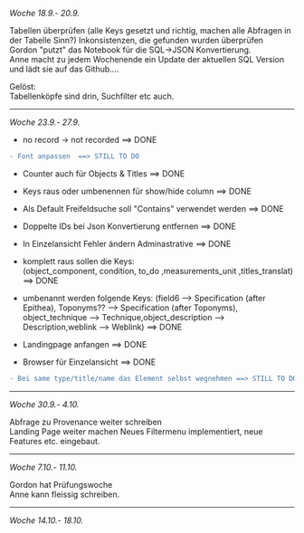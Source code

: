 *Woche 18.9.- 20.9.*

Tabellen überprüfen (alle Keys gesetzt und richtig, machen alle Abfragen in der Tabelle Sinn?)
Inkonsistenzen, die gefunden wurden überprüfen  
Gordon "putzt" das Notebook für die SQL->JSON Konvertierung.   
Anne macht zu jedem Wochenende ein Update der aktuellen SQL Version und lädt sie auf das Github....

Gelöst:  
Tabellenköpfe sind drin, Suchfilter etc auch. 

------------------------------------------------------------------------------------------------
*Woche 23.9.- 27.9.*
- no record -> not recorded  ==> DONE
```diff
- Font anpassen  ==> STILL TO DO
```
- Counter auch für Objects & Titles ==> DONE
- Keys raus oder umbenennen für show/hide column  ==> DONE  
- Als Default Freifeldsuche soll "Contains" verwendet werden  ==> DONE
- Doppelte IDs bei Json Konvertierung entfernen  ==> DONE
- In Einzelansicht Fehler ändern Adminastrative  ==> DONE

- komplett raus sollen die Keys:  
  (object_component, condition, to_do ,measurements_unit ,titles_translat) ==> DONE
   
- umbenannt werden folgende Keys:
    (field6 --> Specification (after Epithea), Toponyms?? --> Specification (after Toponyms), 
    object_technique --> Technique,object_description --> Description,weblink --> Weblink) ==> DONE

- Landingpage anfangen  ==> DONE
- Browser für Einzelansicht ==> DONE
```diff
- Bei same type/title/name das Element selbst wegnehmen ==> STILL TO DO!!
```
------------------------------------------------------------------------------------------------
*Woche 30.9.- 4.10.*


 Abfrage zu Provenance weiter schreiben  
 Landing Page weiter machen 
 Neues Filtermenu implementiert, neue Features etc. eingebaut. 
 
------------------------------------------------------------------------------------------------
*Woche 7.10.- 11.10.*

Gordon hat Prüfungswoche  
Anne kann fleissig schreiben.  

------------------------------------------------------------------------------------------------
*Woche 14.10.- 18.10.*

